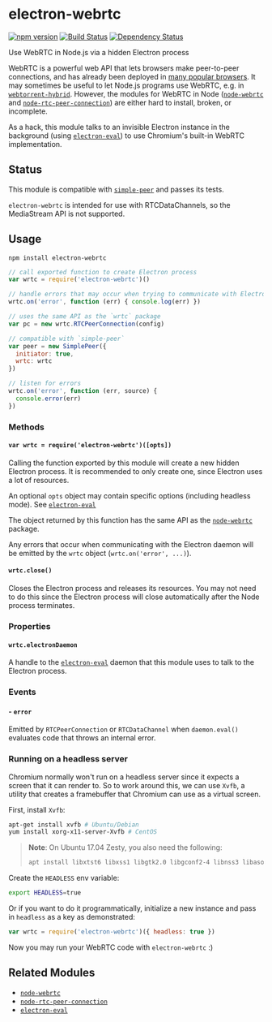 # electron-webrtc

[![npm version](https://img.shields.io/npm/v/electron-webrtc.svg)](https://www.npmjs.com/package/electron-webrtc)
[![Build Status](https://travis-ci.org/mappum/electron-webrtc.svg?branch=master)](https://travis-ci.org/mappum/electron-webrtc)
[![Dependency Status](https://david-dm.org/mappum/electron-webrtc.svg)](https://david-dm.org/mappum/electron-webrtc)

Use WebRTC in Node.js via a hidden Electron process

WebRTC is a powerful web API that lets browsers make peer-to-peer connections, and has already been
deployed in [many popular browsers](http://caniuse.com/#feat=rtcpeerconnection). It may sometimes be
useful to let Node.js programs use WebRTC, e.g. in [`webtorrent-hybrid`](https://github.com/feross/webtorrent-hybrid). However, the modules for WebRTC in Node ([`node-webrtc`](https://github.com/js-platform/node-webrtc) and [`node-rtc-peer-connection`](https://github.com/nickdesaulniers/node-rtc-peer-connection)) are either hard to install, broken, or incomplete.

As a hack, this module talks to an invisible Electron instance in the background (using [`electron-eval`](https://github.com/mappum/electron-eval)) to use Chromium's built-in WebRTC implementation.

## Status

This module is compatible with [`simple-peer`](https://github.com/feross/simple-peer) and passes its tests.

`electron-webrtc` is intended for use with RTCDataChannels, so the MediaStream API is not supported.

## Usage

`npm install electron-webrtc`

```js
// call exported function to create Electron process
var wrtc = require('electron-webrtc')()

// handle errors that may occur when trying to communicate with Electron
wrtc.on('error', function (err) { console.log(err) })

// uses the same API as the `wrtc` package
var pc = new wrtc.RTCPeerConnection(config)

// compatible with `simple-peer`
var peer = new SimplePeer({
  initiator: true,
  wrtc: wrtc
})

// listen for errors
wrtc.on('error', function (err, source) {
  console.error(err)
})
```

### Methods

#### `var wrtc = require('electron-webrtc')([opts])`

Calling the function exported by this module will create a new hidden Electron process. It is recommended to only create one, since Electron uses a lot of resources.

An optional `opts` object may contain specific options (including headless mode). See [`electron-eval`](https://github.com/mappum/electron-eval#var-daemon--electronevalopts)

The object returned by this function has the same API as the [`node-webrtc`](https://github.com/js-platform/node-webrtc) package.

Any errors that occur when communicating with the Electron daemon will be emitted by the `wrtc` object (`wrtc.on('error', ...)`).

#### `wrtc.close()`

Closes the Electron process and releases its resources. You may not need to do this since the Electron process will close automatically after the Node process terminates.

### Properties

#### `wrtc.electronDaemon`

A handle to the [`electron-eval`](https://github.com/mappum/electron-eval) daemon that this module uses to talk to the Electron process.

### Events

#### - `error`
Emitted by `RTCPeerConnection` or `RTCDataChannel` when `daemon.eval()` evaluates code that throws an internal error.

### Running on a headless server

Chromium normally won't run on a headless server since it expects a screen that it can render to. So to work around this, we can use `Xvfb`, a utility that creates a framebuffer that Chromium can use as a virtual screen.

First, install `Xvfb`:
```sh
apt-get install xvfb # Ubuntu/Debian
yum install xorg-x11-server-Xvfb # CentOS
```
> **Note**: On Ubuntu 17.04 Zesty, you also need the following:
> ```sh
> apt install libxtst6 libxss1 libgtk2.0 libgconf2-4 libnss3 libasound2
> ```


Create the `HEADLESS` env variable:
```sh
export HEADLESS=true
```

Or if you want to do it programmatically, initialize a new instance and pass in `headless` as a key as demonstrated:
```js
var wrtc = require('electron-webrtc')({ headless: true })
```

Now you may run your WebRTC code with `electron-webrtc` :)

## Related Modules

- [`node-webrtc`](https://github.com/js-platform/node-webrtc)
- [`node-rtc-peer-connection`](https://github.com/nickdesaulniers/node-rtc-peer-connection)
- [`electron-eval`](https://github.com/mappum/electron-eval)
